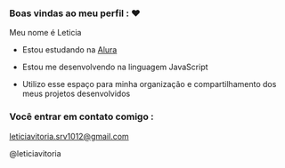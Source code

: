 ### Boas vindas ao meu perfil : ❤

Meu nome é Leticia

- Estou estudando na [Alura](https://www.alura.com.br)
  
- Estou me desenvolvendo na linguagem JavaScript
  
- Utilizo esse espaço para minha organização e compartilhamento dos meus projetos desenvolvidos

 ### Você entrar em contato comigo :

 leticiavitoria.srv1012@gmail.com

 @leticiavitoria
